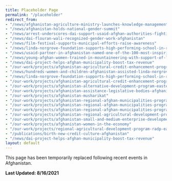 ```yaml
---
title: Placeholder Page
permalink: "/placeholder"
redirect_from:
- "/news/afghanistan-agriculture-ministry-launches-knowledge-management-facility"
- "/news/afghanistan-holds-national-gender-summit"
- "/news/arrest-underscores-dai-support-usaid-afghan-authorities-fighting-corruption"
- "/news/dai-flouran-wali-recognized-gender-work-afghanistan"
- "/news/film-festival-supports-municipal-efforts-raise-awareness"
- "/news/linda-norgrove-foundation-supports-high-performing-school-in-rural-afghanistan"
- "/news/usaid-partner-in-afghanistan-named-one-of-the-100-most-inspiring-and-influential-women-of-2018"
- "/news/young-afghan-women-trained-in-mountaineering-with-support-of-linda-norgrove-foundation"
- "/news/dai-project-helps-afghan-municipality-boost-tax-revenue"
- "/our-work/projects/afghanistan-agricultural-credit-enhancement-program-i-ii-ace"
- "/news/hundreds-women-and-children-afghanistan-assisted-linda-norgrove-foundation"
- "/news/linda-norgrove-foundation-supports-high-performing-school-in-rural-afghanistan"
- "/our-work/projects/afghanistan-agricultural-credit-enhancement-program-i-ii-ace"
- "/our-work/projects/afghanistan-alternative-development-program-eastern-region-adpe"
- "/our-work/projects/afghanistan-assistance-legislative-bodies-afghanistan-alba"
- "/our-work/projects/afghanistan-musharikat"
- "/our-work/projects/afghanistan-regional-afghan-municipalities-program-urban-populations-regional-0"
- "/our-work/projects/afghanistan-regional-afghan-municipalities-program-urban-populations-regional-1"
- "/our-work/projects/afghanistan-regional-afghan-municipalities-program-urban-populations-regional"
- "/our-work/projects/afghanistan-regional-agricultural-development-program-radp-north"
- "/our-work/projects/afghanistan-small-and-medium-enterprise-development-asmed"
- "/our-work/projects/afghanistan-women-in-the-economy"
- "/our-work/projects/regional-agricultural-development-program-radp-east"
- "/publications/birth-new-credit-culture-afghanistan"
- "/news/dai-project-helps-afghan-municipality-boost-tax-revenue"
layout: default
---
```


This page has been temporarily replaced following recent events in Afghanistan.

**Last Updated: 8/16/2021**